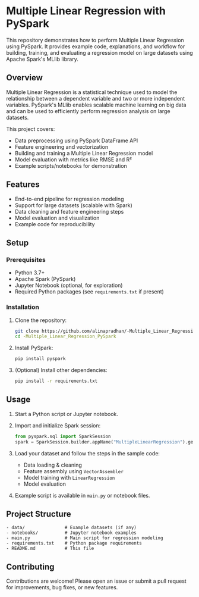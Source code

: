 # Multiple Linear Regression with PySpark

This repository demonstrates how to perform Multiple Linear Regression using PySpark. It provides example code, explanations, and workflow for building, training, and evaluating a regression model on large datasets using Apache Spark's MLlib library.


## Overview

Multiple Linear Regression is a statistical technique used to model the relationship between a dependent variable and two or more independent variables. PySpark's MLlib enables scalable machine learning on big data and can be used to efficiently perform regression analysis on large datasets.

This project covers:
- Data preprocessing using PySpark DataFrame API
- Feature engineering and vectorization
- Building and training a Multiple Linear Regression model
- Model evaluation with metrics like RMSE and R²
- Example scripts/notebooks for demonstration

## Features

- End-to-end pipeline for regression modeling
- Support for large datasets (scalable with Spark)
- Data cleaning and feature engineering steps
- Model evaluation and visualization
- Example code for reproducibility

## Setup

### Prerequisites

- Python 3.7+
- Apache Spark (PySpark)
- Jupyter Notebook (optional, for exploration)
- Required Python packages (see `requirements.txt` if present)

### Installation

1. Clone the repository:
   ```bash
   git clone https://github.com/alinapradhan/-Multiple_Linear_Regression_PySpark.git
   cd -Multiple_Linear_Regression_PySpark
   ```

2. Install PySpark:
   ```bash
   pip install pyspark
   ```

3. (Optional) Install other dependencies:
   ```bash
   pip install -r requirements.txt
   ```

## Usage

1. Start a Python script or Jupyter notebook.
2. Import and initialize Spark session:
   ```python
   from pyspark.sql import SparkSession
   spark = SparkSession.builder.appName("MultipleLinearRegression").getOrCreate()
   ```
3. Load your dataset and follow the steps in the sample code:
   - Data loading & cleaning
   - Feature assembly using `VectorAssembler`
   - Model training with `LinearRegression`
   - Model evaluation

4. Example script is available in `main.py` or notebook files.

## Project Structure

```
- data/               # Example datasets (if any)
- notebooks/          # Jupyter notebook examples
- main.py             # Main script for regression modeling
- requirements.txt    # Python package requirements
- README.md           # This file
```

## Contributing

Contributions are welcome! Please open an issue or submit a pull request for improvements, bug fixes, or new features.
